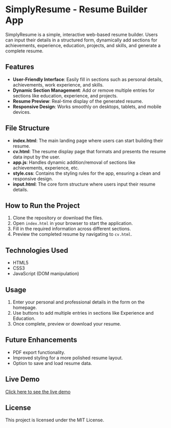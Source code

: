 
# SimplyResume - Resume Builder App

SimplyResume is a simple, interactive web-based resume builder. Users can input their details in a structured form, dynamically add sections for achievements, experience, education, projects, and skills, and generate a complete resume.

## Features
- **User-Friendly Interface**: Easily fill in sections such as personal details, achievements, work experience, and skills.
- **Dynamic Section Management**: Add or remove multiple entries for sections like education, experience, and projects.
- **Resume Preview**: Real-time display of the generated resume.
- **Responsive Design**: Works smoothly on desktops, tablets, and mobile devices.

## File Structure
- **index.html**: The main landing page where users can start building their resume.
- **cv.html**: The resume display page that formats and presents the resume data input by the user.
- **app.js**: Handles dynamic addition/removal of sections like achievements, experience, etc.
- **style.css**: Contains the styling rules for the app, ensuring a clean and responsive design.
- **input.html**: The core form structure where users input their resume details.

## How to Run the Project
1. Clone the repository or download the files.
2. Open `index.html` in your browser to start the application.
3. Fill in the required information across different sections.
4. Preview the completed resume by navigating to `cv.html`.

## Technologies Used
- HTML5
- CSS3
- JavaScript (DOM manipulation)

## Usage
1. Enter your personal and professional details in the form on the homepage.
2. Use buttons to add multiple entries in sections like Experience and Education.
3. Once complete, preview or download your resume.

## Future Enhancements
- PDF export functionality.
- Improved styling for a more polished resume layout.
- Option to save and load resume data.


## Live Demo

[Click here to see the live demo](https://anugraheeth.github.io/Resume-Builder/)
## License
This project is licensed under the MIT License.
